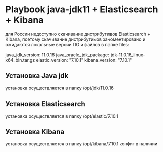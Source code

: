 # Playbook java-jdk11 + Elasticsearch + Kibana

для России недоступно скачивание дистрибутивов Elasticsearch + Kibana,
поэтому скачивание дистрибутиыов закоментировано и
ожидаются локальные версии ПО и файлов в папке files:

java_jdk_version: 11.0.16
java_oracle_jdk_package: jdk-11.0.16_linux-x64_bin.tar.gz
elastic_version: "7.10.1"
kibana_version: "7.10.1"

## Установка Java jdk
установка осуществляется в папку
/opt/jdk/11.0.16

## Установка Elasticsearch
установка осуществляется в папку
/opt/elastic/7.10.1

## Установка Kibana
установка осуществляется в папку
/opt/kibana/7.10.1
конфиг в наличии
